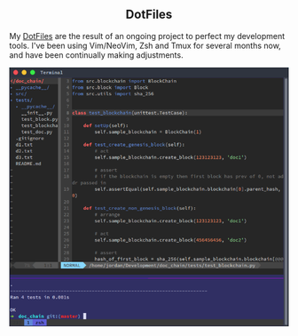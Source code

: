 <center> <h2>DotFiles</h2> </center>

My [DotFiles](www.github.com/jordanmckinney/DotFiles) are the result of an ongoing project to perfect my development tools. I've been using Vim/NeoVim, Zsh and Tmux for several months now, and have been continually making adjustments.

<img src="/src/images/vimtmux.png" alt="Drawing" style="max-width: 100%;"/>
